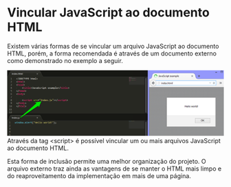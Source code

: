 # Vincular JavaScript ao documento HTML

Existem várias formas de se vincular um arquivo JavaScript ao documento HTML, porém, a forma recomendada é através de um documento externo como demonstrado no exemplo a seguir.

![](/assets/import_javascript.jpg)Através da tag &lt;script&gt; é possível vincular um ou mais arquivos JavaScript ao documento HTML.

Esta forma de inclusão permite uma melhor organização do projeto. O arquivo externo traz ainda as vantagens de se manter o HTML mais limpo e do reaproveitamento da implementação em mais de uma página.









